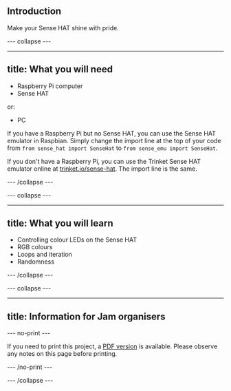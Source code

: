 ## Introduction

Make your Sense HAT shine with pride.

--- collapse ---

---
title: What you will need
---

- Raspberry Pi computer
- Sense HAT

or:

- PC

If you have a Raspberry Pi but no Sense HAT, you can use the Sense HAT emulator in Raspbian. Simply change the import line at the top of your code from `from sense_hat import SenseHat` to `from sense_emu import SenseHat`.

If you don't have a Raspberry Pi, you can use the Trinket Sense HAT emulator online at [trinket.io/sense-hat](https://trinket.io/sense-hat). The import line is the same.

--- /collapse ---

--- collapse ---

---
title: What you will learn
---

- Controlling colour LEDs on the Sense HAT
- RGB colours
- Loops and iteration
- Randomness

--- /collapse ---

--- collapse ---

---
title: Information for Jam organisers
---

--- no-print ---

If you need to print this project, a [PDF version](https://github.com/raspberrypilearning/jam-worksheets/raw/master/pdf/Sense-HAT-Random-Sparkles.pdf) is available. Please observe any notes on this page before printing.

--- /no-print ---

--- /collapse ---
